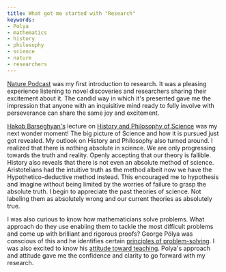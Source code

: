 ```yaml
---
title: What got me started with "Research"
keywords:
- Polya
- mathematics
- history
- philosophy
- science
- nature
- researchers
---
```


[Nature Podcast](https://www.nature.com/nature/articles?type=nature-podcast) was my first introduction to research. It was a pleasing experience listening to novel discoveries and researchers sharing their excitement about it. The candid way in which it's presented gave me the impression that anyone with an inquisitive mind ready to fully involve with perseverance can share the same joy and excitement.

[Hakob Barseghyan's](https://hps.utoronto.ca/staff/hakob-barseghyan) lecture on [History and Philosophy of Science](https://www.youtube.com/channel/UC7Tb7zZldhJfxRCxJY52uMg) was my next wonder moment! The big picture of Science and how it is pursued just got revealed. My outlook on History and Philosophy also turned around. I realized that there is nothing absolute in science. We are only progressing towards the truth and reality. Openly accepting that our theory is fallible. History also reveals that there is not even an absolute method of science. Aristotelians had the intuitive truth as the method albeit now we have the Hypothetico-deductive method instead. This encouraged me to hypothesis and imagine without being limited by the worries of failure to grasp the absolute truth. I begin to appreciate the past theories of science. Not labeling them as absolutely wrong and our current theories as absolutely true.

I was also curious to know how mathematicians solve problems. What approach do they use enabling them to tackle the most difficult problems and come up with brilliant and rigorous proofs? George Pólya was conscious of this and he identifies certain [principles of problem-solving](https://math.berkeley.edu/~gmelvin/polya.pdf). I was also excited to know his [attitude toward teaching](https://youtu.be/h0gbw-Ur_do). Polya's approach and attitude gave me the confidence and clarity to go forward with my research.

